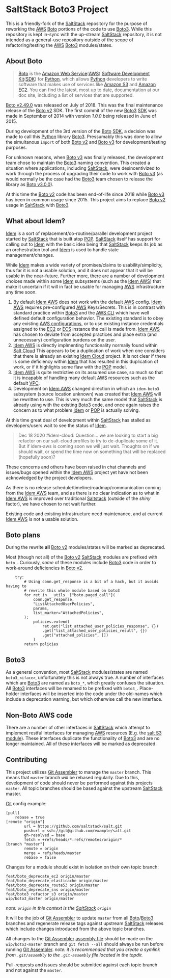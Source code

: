  SaltStack Boto3 Project
=======================

This is a friendly-fork of the [SaltStack][] repository for the purpose of
reworking the [AWS][] [Boto][] portions of the code to use [Boto3][].  While
this repository is kept in-sync with the up-stream [SaltStack][] repository, it
is not intended as a general-use repository outside of the scope of
refactoring/testing the [AWS][] [Boto3][] modules/states.

About Boto
----------

> [Boto][] is the [Amazon Web Service][AWS]([AWS][])
> [Software Development Kit][SDK]([SDK][]) for [Python][], which allows [Python][]
> developers to write software that makes use of services like [Amazon S3][S3]
> and [Amazon EC2][EC2]. You can find the latest, most up to date,
> documentation at our doc site, including a list of services that are
> supported.

[Boto v2.49.0][Boto] was released on July of 2018.  This was the final
maintenance release of the [Boto v2][Boto] SDK.  The first commit of the new
[Boto3][] [SDK][] was made in September of 2014 with version _1.0.0_ being
released in June of 2015.

During development of the 3rd version of the [Boto][] [SDK][], a decision was
made to call this [Python][] library [Boto3][]. Pressumably this was done to
allow the simultanous `import` of both [Boto v2][Boto] and [Boto v3][Boto3] for
development/testing purposes.

For unknown reasons, when [Boto v3][Boto3] was finally released, the
development team chose to maintain the [Boto3][] naming convention. This
created a situation where applications, including [SaltStack][], were
desincentivized to work through the process of upgrading their code to work
with [Boto v3][Boto3] (as would normally be the case had the [Boto3][] team
chosen to release the library as [Boto v3.0.0][Boto3]).

At this time the [Boto v2][Boto] code has been end-of-life since 2018 while
[Boto v3][Boto3] has been in common usage since 2015. This project aims to
replace [Boto v2][Boto] usage in [SaltStack][] with [Boto3][].

What about Idem?
----------------

[Idem][] is a sort of replacement/co-routine/parallel development project
started by [SaltStack][] that is built atop [POP][]. [SaltStack][] itself has
support for calling out to [Idem][] with the basic idea being that
[SaltStack][] keeps its job as an orchestration tool and [Idem][] is used to
handle state management/changes.

While [Idem][] makes a wide variety of promises/claims to usability/simplicity,
thus far it is not a usable solution, and it does not appear that it will be
usable in the near-future. Further more, there are a number of development
choices made within some [Idem][] subsystems (such as the [Idem AWS][]) that
make it uncertain if it will in fact be usable for managing [AWS][]
infrastructure any time soon.

1. By default [Idem AWS][] does not work with the default [AWS][] config.
   [Idem AWS][] requires pre-configured [AWS][] Keys/Secrets.  This is in
   contrast with standard practice within [Boto3][] and the
   [AWS CLI](https://docs.aws.amazon.com/cli/latest/reference/) which have well
   defined default configuration behavior.  The existing standard is to obey
   any existing
   [AWS configurations](https://docs.aws.amazon.com/cli/latest/userguide/cli-configure-files.html),
   or to use existing instance credentials assigned to the [EC2][] or [ECS][]
   instance the call is made from.  [Idem AWS][] has chosen to deviate from
   accepted practices and place extra (and unnecessary) configuration burdens
   on the user.
2. [Idem AWS][] is directly implmenting functionality normally found within
   [Salt Cloud][] This appears to be a duplication of work when one considers
   that there is already an existing
   [Idem Cloud](https://github.com/saltstack/idem-cloud) project.  It is not
   clear if there is some deficiency within [Idem][] that has resulted in this
   duplication of work, or if it highlights some flaw with the [POP][] model.
3. [Idem AWS][] is quite restrictive on its assumed use case, so much so that
   it is incapable of handling many default [AWS][] resources such as the
   default [VPC][].
4. Development on [Idem AWS][] changed direction in which an `idem-boto3`
   subsystem (source location unknown) was created that [Idem AWS][] will be
   rewritten to use.  This is very much the same model that [SaltStack][] is
   already using with the existing [Boto3][] code, and once again raises the
   concern as to what problem [Idem][] or [POP][] is actually solving.

At this time great deal of development within [SaltStack][] has stalled as
developers/users wait to see the status of [Idem][].

> Dec 18 2020 #idem-cloud:
> Question... we are looking to start a big refactor on our salt-cloud profiles
> to try to de-duplicate some of it.   But if idem-aws is coming soon we will
> just wait.   Thoughts on if we should wait, or spend the time now on
> something that will be replaced (hopefully soon)?

These concerns and others have been raised in chat channels and issues/bugs
opened within the [Idem AWS](https://gitlab.com/saltstack/pop/idem-aws/)
project yet have not been acknowledged by the project developers.

As there is no release schedule/timeline/roadmap/communication coming
from the [Idem AWS][] team, and as there is no clear indication as to what in
[Idem AWS][] is improved over traditional [Saltstack][] (outside of the _shiny_
factor), we have chosen to not wait further.

Existing code and existing infrastructure need maintenance, and at current
[Idem AWS][] is not a usable solution.

Boto plans
----------

During the rewrite **all** [Boto v2][Boto] modules/states will be marked as deprecated.

Most (though not all) of the [Boto v2][Boto] [SaltStack][] modules are prefixed
with `boto_`. Curiously, _some_ of these modules include [Boto3][] code in
order to work-around deficiencies in [Boto v2][Boto].

```
    try:
        # Using conn.get_response is a bit of a hack, but it avoids having to
        # rewrite this whole module based on boto3
        for ret in __utils__["boto.paged_call"](
            conn.get_response,
            "ListAttachedUserPolicies",
            params,
            list_marker="AttachedPolicies",
        ):
            policies.extend(
                ret.get("list_attached_user_policies_response", {})
                .get("list_attached_user_policies_result", {})
                .get("attached_policies", [])
            )
        return policies
```

Boto3
-----

As a general convention, most [SaltStack][] modules/states are named
`boto3_<iface>`, unfortunately this is not always true.  A number of interfaces
which are [Boto3][] are named as `boto_*`, which greatly confuses the
situation. All [Boto3][] interfaces will be renamed to be prefixed with
`boto3_`. Place-holder interfaces will be inserted into the code under the
old-names which include a deprecation warning, but which otherwise call the new
interface.

Non-Boto AWS code
-----------------

There are a number of other interfaces in [SaltStack][] which attempt to
implement restful interfaces for managing [AWS][] resources (E.g. the
[salt S3 module](https://docs.saltproject.io/en/latest/ref/modules/all/salt.modules.s3.html)).
These interfaces duplicate the functionality of [Boto3][] and are no longer
maintained.  All of these interfaces will be marked as deprecated.

Contributing
------------

This project utilizes [Git Assembler][] to manage the `master` branch.  This
means that `master` branch _will_ be rebased regularly.  Due to this,
development of code should never be performed against this projects `master`.
All topic branches should be based against the upstream [SaltStack][] master.

[Git][] config example:

```
[pull]
	rebase = true
[remote "origin"]
        url = https://github.com/saltstack/salt.git
        pushurl = ssh://git@github.com/example/salt.git
        gh-resolved = base
        fetch = +refs/heads/*:refs/remotes/origin/*
[branch "master"]
        remote = origin
        merge = refs/heads/master
        rebase = false
```

Changes for a module should exist in isolation on their own topic branch:

```
feat/boto_deprecate_ec2 origin/master
feat/boto_deprecate_elasticache origin/master
feat/boto_deprecate_route53 origin/master
feat/boto_deprecate_sns origin/master
feat/boto3_refactor_s3 origin/master
wip/boto3_master origin/master
```

_note: `origin` in this context is the [SaltStack][] `origin`_

It will be the job of [Git Assembler][] to update `master` from all
[Boto][]/[Boto3][] branches and regenerate release tags against upstream
[SaltStack][] releases which include changes introduced from the above topic
branches.

All changes to the [Git Assembler][] [assembly file](.git-assembly) should be
made on the `wip/boto3-master` branch and `git fetch --all` should always be
run before running [Git Assembler][]. _note: it is recommended that you create
a symlink from `.git/assembly` to the `.git-assembly` file located in the
topdir._

Pull-requests and issues should be submitted against each topic branch and not
against the `master`.

[//]: # (The following are reference links used elsewhere in the document)

[AWS]: https://aws.amazon.com
[Boto]: https://github.com/boto/boto
[Boto3]: https://github.com/boto/boto3
[EC2]: https://aws.amazon.com/ec2
[ECS]: https://aws.amazon.com/ecs
[Git]: https://git-scm.com
[Git Assembler]: https://www.thregr.org/~wavexx/software/git-assembler/
[GitHub]: https://github.com
[Idem]: https://gitlab.com/saltstack/pop/idem
[Idem AWS]: https://gitlab.com/saltstack/pop/idem-aws
[POP]: https://pypi.org/project/pop
[Python]: https://www.python.org
[S3]: https://aws.amazon.com/s3
[SaltStack]: https://github.com/saltstack/salt
[Salt Cloud]: https://docs.saltproject.io/en/latest/topics/cloud
[SDK]: https://en.wikipedia.org/wiki/Software_development_kit
[VPC]: https://aws.amazon.com/vpc
